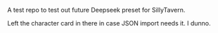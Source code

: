 A test repo to test out future Deepseek preset for SillyTavern.

Left the character card in there in case JSON import needs it. I dunno.
